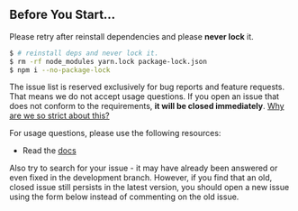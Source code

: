 ## Before You Start...

Please retry after reinstall dependencies and please **never lock** it.

```bash
$ # reinstall deps and never lock it.
$ rm -rf node_modules yarn.lock package-lock.json
$ npm i --no-package-lock
```

The issue list is reserved exclusively for bug reports and feature requests. That means we do not accept usage questions. If you open an issue that does not conform to the requirements, **it will be closed immediately**. [Why are we so strict about this?](#intro-modal)

For usage questions, please use the following resources:

- Read the [docs](https://eggjs.org)

Also try to search for your issue - it may have already been answered or even fixed in the development branch. However, if you find that an old, closed issue still persists in the latest version, you should open a new issue using the form below instead of commenting on the old issue.
